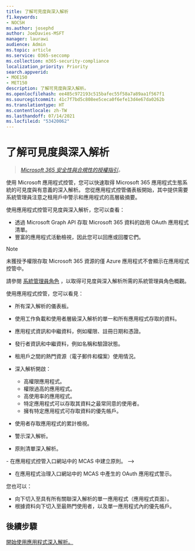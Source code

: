 ```yaml
---
title: 了解可見度與深入解析
f1.keywords:
- NOCSH
ms.author: josephd
author: JoeDavies-MSFT
manager: laurawi
audience: Admin
ms.topic: article
ms.service: O365-seccomp
ms.collection: m365-security-compliance
localization_priority: Priority
search.appverid:
- MOE150
- MET150
description: 了解可見度與深入解析。
ms.openlocfilehash: ee485c972193c515bafec55f58a7a89aa1f567f1
ms.sourcegitcommit: 41c7f7bd5c808ee5ceca0f6efe13d4e67da0262b
ms.translationtype: HT
ms.contentlocale: zh-TW
ms.lasthandoff: 07/14/2021
ms.locfileid: "53420062"
---
```

# <a name="learn-about-visibility-and-insights"></a>了解可見度與深入解析

>*[Microsoft 365 安全性與合規性的授權指引](https://aka.ms/ComplianceSD)。*

使用 Microsoft 應用程式控管，您可以快速取得 Microsoft 365 應用程式生態系統的可見度與有意義的深入解析。 您從應用程式控管儀表板開始，其中提供需要系統管理員注意之租用戶中警示和應用程式的高層級摘要。

使用應用程式控管可見度與深入解析，您可以查看：

- 透過 Microsoft Graph API 存取 Microsoft 365 資料的啟用 OAuth 應用程式清單。
- 豐富的應用程式活動檢視，因此您可以回應或回覆它們。

>[!Note]
>未獲授予權限存取 Microsoft 365 資源的僅 Azure 應用程式不會顯示在應用程式控管中。
>

請參閱 [系統管理員角色](app-governance-get-started.md#administrator-roles) ，以取得可見度與深入解析所需的系統管理員角色概觀。

<!--
From messaging doc, page 21:

View M365 App List & Metadata
View M365 App List of Consented Users
View M365 App Permissions
View M365 App Permission Usage
View Over permissioned Apps
Aggregate M365 API Usage Data by Workload (count, download/upload)
Per-App M365 API Usage Data by Workload (count, download/upload)
Per-User M365 API Usage Data by Workload (count, download/upload)
M365 API Usage Data For High-Value/Classified Assets (count, download/upload)
M365 API Error Analysis per App
-->

使用應用程式控管，您可以看見：

- 所有深入解析的儀表板。
- 使用工作負載和使用者層級深入解析的單一和所有應用程式存取的資料。
- 應用程式資訊和中繼資料，例如權限、註冊日期和憑證。
- 發行者資訊和中繼資料，例如名稱和驗證狀態。
- 租用戶之間的熱門資源（電子郵件和檔案）使用情況。
- 深入解析開啟：

  - 高權限應用程式。
  - 權限過高的應用程式。
  - 高使用率的應用程式。
  - 特定應用程式可以存取其資料之最常同意的使用者。
  - 擁有特定應用程式可存取資料的優先帳戶。

- 使用者存取應用程式的累計檢視。
- 警示深入解析。
- 原則清單深入解析。
<!-->
- 在應用程式控管入口網站中的 MCAS 中建立原則。
-->
- 在應用程式治理入口網站中的 MCAS 中產生的 OAuth 應用程式警示。

您也可以：

- 向下切入至具有所有關聯深入解析的單一應用程式（應用程式頁面）。
- 根據資料向下切入至最熱門使用者，以及單一應用程式內的優先帳戶。

## <a name="next-step"></a>後續步驟

[開始使用應用程式深入解析。](app-governance-visibility-insights-get-started.md)
